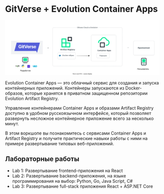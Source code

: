 # GitVerse + Evolution Container Apps

![revision-running](images/gitverse_containerapps.svg)

Evolution Container Apps — это облачный сервис для создания и запуска контейнерных приложений. Контейнеры запускаются из Docker-образов, которые хранятся в приватном защищенном репозитории Evolution Artifact Registry. 

Управление контейнерами Container Apps и образами Artifact Registry доступно в удобном русскоязычном интерфейсе, который позволяет развернуть несложное контейнерное приложение всего за несколько минут.

В этом воркшопе вы познакомитесь с сервисами Container Apps и Artifact Registry и получите практические навыки работы с ними на примере развертывание типовых веб-приложений. 

## Лабораторные работы
- Lab 1: Развертывание frontend-приложения на React
- Lab 2: Развертывание backend-приложения, на языке программирования на выбор: Python, Go, Java Script, C#
- Lab 3: Развертывание full-stack приложения React + ASP.NET Core

